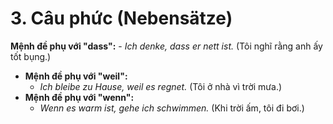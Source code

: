 # 3. Câu phức (Nebensätze)

**Mệnh đề phụ với "dass":**
    - _Ich denke, dass er nett ist._ (Tôi nghĩ rằng anh ấy tốt bụng.)
- **Mệnh đề phụ với "weil":**
    - _Ich bleibe zu Hause, weil es regnet._ (Tôi ở nhà vì trời mưa.)
- **Mệnh đề phụ với "wenn":**
    - _Wenn es warm ist, gehe ich schwimmen._ (Khi trời ấm, tôi đi bơi.)